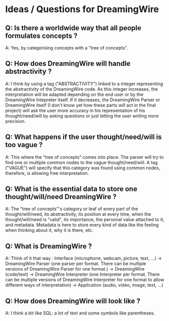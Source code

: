 # Ideas / Questions for DreamingWire

## Q: Is there a worldwide way that all people formulates concepts ?

A: Yes, by categorising concepts with a "tree of concepts".

## Q: How does DreamingWire will handle abstractivity ?

A: I think by using a tag ("ABSTRACTIVITY") linked to a integer representing the abstractivity of the DreamingWire code. As this integer increases, the interpretation will be adapted depending on the end user or by the DreamingWire Intepreter itself. If it decreases, the DreamingWire Parser or DreamingWire itself (I don't know yet how these parts will act in the final project) will ask the user more accuracy in his representation of his thought/need/will by asking questions or just letting the user writing more precision.

## Q: What happens if the user thought/need/will is too vague ?

A: This where the "tree of concepts" comes into place. The parser will try to find one or multiple common nodes to the vague thought/need/will. A tag ("VAGUE") will specify that this category was found using common nodes, therefore, is allowing free interpretation.

## Q: What is the essential data to store one thought/will/need DreamingWire ?

A: The "tree of concepts"'s category or leaf of every part of the thought/will/need, its abstractivity, its position at every time, when the thought/will/need is "valid", its importance, the personal value attached to it, and metadata. Metadata is here to store every kind of data like the feeling when thinking about it, why it is there, etc.

## Q: What is DreamingWire ?

A: Think of it that way : Interface (microphone, webcam, picture, text, ...) -> DreamingWire Parser (one parser per format. There can be multiple versions of DreamingWire Parser for one format.) -> DreamingWire (code/text) -> DreamingWire Interpreter (one Interpreter per format. There can be multiple versions of DreamingWire Interpreter for one format to allow different ways of interpretation) -> Application (audio, video, image, text, ...)

## Q: How does DreamingWire will look like ?

A: I think a bit like SQL: a lot of text and some symbols like parentheses.
